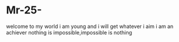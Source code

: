 # Mr-25-
welcome to my world
i am young and i will get whatever i aim
i am an achiever
nothing is impossible,impossible is nothing
